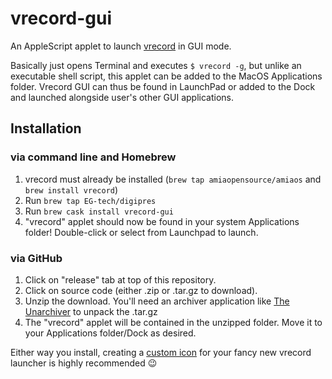 # vrecord-gui

An AppleScript applet to launch [vrecord](https://github.com/amiaopensource/vrecord) in GUI mode.

Basically just opens Terminal and executes `$ vrecord -g`, but unlike an executable shell script, this applet can be added to the MacOS Applications folder. Vrecord GUI can thus be found in LaunchPad or added to the Dock and launched alongside user's other GUI applications.

## Installation

### via command line and Homebrew

1. vrecord must already be installed (`brew tap amiaopensource/amiaos` and `brew install vrecord`)
2. Run `brew tap EG-tech/digipres`
3. Run `brew cask install vrecord-gui`
4. "vrecord" applet should now be found in your system Applications folder! Double-click or select from Launchpad to launch.

### via GitHub

1. Click on "release" tab at top of this repository.
2. Click on source code (either .zip or .tar.gz to download).
3. Unzip the download. You'll need an archiver application like [The Unarchiver](https://theunarchiver.com/) to unpack the .tar.gz
4. The "vrecord" applet will be contained in the unzipped folder. Move it to your Applications folder/Dock as desired.

Either way you install, creating a [custom icon](https://support.apple.com/kb/PH25383?locale=en_US) for your fancy new vrecord launcher is highly recommended :wink:
